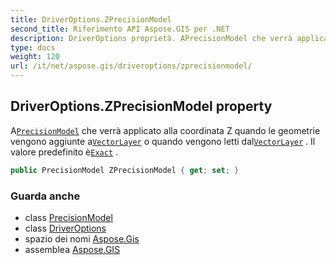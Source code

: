 ```yaml
---
title: DriverOptions.ZPrecisionModel
second_title: Riferimento API Aspose.GIS per .NET
description: DriverOptions proprietà. APrecisionModel che verrà applicato alla coordinata Z quando le geometrie vengono aggiunte aVectorLayer o quando vengono letti dalVectorLayer . Il valore predefinito èExact .
type: docs
weight: 120
url: /it/net/aspose.gis/driveroptions/zprecisionmodel/
---
```

## DriverOptions.ZPrecisionModel property

A[`PrecisionModel`](../../precisionmodel/) che verrà applicato alla coordinata Z quando le geometrie vengono aggiunte a[`VectorLayer`](../../vectorlayer/) o quando vengono letti dal[`VectorLayer`](../../vectorlayer/) . Il valore predefinito è[`Exact`](../../precisionmodel/exact/) .

```csharp
public PrecisionModel ZPrecisionModel { get; set; }
```

### Guarda anche

* class [PrecisionModel](../../precisionmodel/)
* class [DriverOptions](../)
* spazio dei nomi [Aspose.Gis](../../driveroptions/)
* assemblea [Aspose.GIS](../../../)



